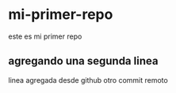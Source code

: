 # mi-primer-repo
este es mi primer repo

## agregando una segunda linea
 linea agregada desde github
otro commit remoto
